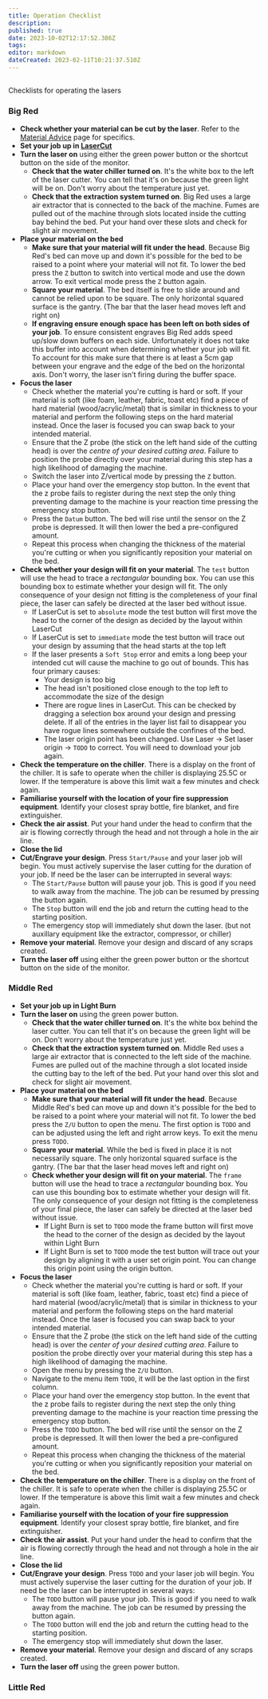 ```yaml
---
title: Operation Checklist
description: 
published: true
date: 2023-10-02T12:17:52.386Z
tags: 
editor: markdown
dateCreated: 2023-02-11T10:21:37.510Z
---
```


##

Checklists for operating the lasers

### Big Red

* **Check whether your material can be cut by the laser**. Refer to the [Material Advice](/tools/lasers/materials) page for specifics.
* **Set your job up in [LaserCut](/tools/lasers/lasercut)**
* **Turn the laser on** using either the green power button or the shortcut button on the side of the monitor.
  * **Check that the water chiller turned on**. It's the white box to the left of the laser cutter. You can tell that it's on because the green light will be on. Don't worry about the temperature just yet.
  * **Check that the extraction system turned on**. Big Red uses a large air extractor that is connected to the back of the machine. Fumes are pulled out of the machine through slots located inside the cutting bay behind the bed. Put your hand over these slots and check for slight air movement.
* **Place your material on the bed**
  * **Make sure that your material will fit under the head**. Because Big Red's bed can move up and down it's possible for the bed to be raised to a point where your material will not fit. To lower the bed press the `Z` button to switch into vertical mode and use the down arrow. To exit vertical mode press the `Z` button again.
  * **Square your material**. The bed itself is free to slide around and cannot be relied upon to be square. The only horizontal squared surface is the gantry. (The bar that the laser head moves left and right on)
  * **If engraving ensure enough space has been left on both sides of your job**. To ensure consistent engraves Big Red adds speed up/slow down buffers on each side. Unfortunately it does not take this buffer into account when determining whether your job will fit. To account for this make sure that there is at least a 5cm gap between your engrave and the edge of the bed on the horizontal axis. Don't worry, the laser isn't firing during the buffer space.
 * **Focus the laser** 
   * Check whether the material you're cutting is hard or soft. If your material is soft (like foam, leather, fabric, toast etc) find a piece of hard material (wood/acrylic/metal) that is similar in thickness to your material and perform the following steps on the hard material instead. Once the laser is focused you can swap back to your intended material.
   * Ensure that the Z probe (the stick on the left hand side of the cutting head) is over the *centre of your desired cutting area*. Failure to position the probe directly over your material during this step has a high likelihood of damaging the machine.
   * Switch the laser into Z/vertical mode by pressing the `Z` button.
   * Place your hand over the emergency stop button. In the event that the z probe fails to register during the next step the only thing preventing damage to the machine is your reaction time pressing the emergency stop button.
   * Press the `Datum` button. The bed will rise until the sensor on the Z probe is depressed. It will then lower the bed a pre-configured amount.
   * Repeat this process when changing the thickness of the material you're cutting or when you significantly reposition your material on the bed.
  * **Check whether your design will fit on your material**. The `test` button will use the head to trace a *rectangular* bounding box. You can use this bounding box to estimate whether your design will fit. The only consequence of your design not fitting is the completeness of your final piece, the laser can safely be directed at the laser bed without issue.
    * If LaserCut is set to `absolute` mode the test button will first move the head to the corner of the design as decided by the layout within LaserCut
    * If LaserCut is set to `immediate` mode the test button will trace out your design by assuming that the head starts at the top left
    * If the laser presents a `Soft Stop` error and emits a long beep your intended cut will cause the machine to go out of bounds. This has four primary causes:
      * Your design is too big
      * The head isn't positioned close enough to the top left to accommodate the size of the design
      * There are rogue lines in LaserCut. This can be checked by dragging a selection box around your design and pressing delete. If all of the entries in the layer list fail to disappear you have rogue lines somewhere outside the confines of the bed.
      * The laser origin point has been changed. Use Laser -> Set laser origin -> `TODO` to correct. You will need to download your job again.
 * **Check the temperature on the chiller**. There is a display on the front of the chiller. It is safe to operate when the chiller is displaying 25.5C or lower. If the temperature is above this limit wait a few minutes and check again.
 * **Familiarise yourself with the location of your fire suppression equipment**. Identify your closest spray bottle, fire blanket, and fire extinguisher.
 * **Check the air assist**. Put your hand under the head to confirm that the air is flowing correctly through the head and not through a hole in the air line.
 * **Close the lid**
 * **Cut/Engrave your design**. Press `Start/Pause` and your laser job will begin. You must actively supervise the laser cutting for the duration of your job. If need be the laser can be interrupted in several ways:
   * The `Start/Pause` button will pause your job. This is good if you need to walk away from the machine. The job can be resumed by pressing the button again.
   * The `Stop` button will end the job and return the cutting head to the starting position.
   * The emergency stop will immediately shut down the laser. (but not auxillary equipment like the extractor, compressor, or chiller)
 * **Remove your material**. Remove your design and discard of any scraps created.
* **Turn the laser off** using either the green power button or the shortcut button on the side of the monitor.



### Middle Red

* **Set your job up in Light Burn**
* **Turn the laser on** using the green power button.
  * **Check that the water chiller turned on**. It's the white box behind the laser cutter. You can tell that it's on because the green light will be on. Don't worry about the temperature just yet.
  * **Check that the extraction system turned on**. Middle Red uses a large air extractor that is connected to the left side of the machine. Fumes are pulled out of the machine through a slot located inside the cutting bay to the left of the bed. Put your hand over this slot and check for slight air movement.
* **Place your material on the bed**
  * **Make sure that your material will fit under the head**. Because Middle Red's bed can move up and down it's possible for the bed to be raised to a point where your material will not fit. To lower the bed press the `Z/U` button to open the menu. The first option is `TODO` and can be adjusted using the left and right arrow keys. To exit the menu press `TODO`.
  * **Square your material**. While the bed is fixed in place it is not necessarily square. The only horizontal squared surface is the gantry. (The bar that the laser head moves left and right on)
  * **Check whether your design will fit on your material**. The `frame` button will use the head to trace a *rectangular* bounding box. You can use this bounding box to estimate whether your design will fit. The only consequence of your design not fitting is the completeness of your final piece, the laser can safely be directed at the laser bed without issue.
    * If Light Burn is set to `TODO` mode the frame button will first move the head to the corner of the design as decided by the layout within Light Burn
    * If Light Burn is set to `TODO` mode the test button will trace out your design by aligning it with a user set origin point. You can change this origin point using the origin button.
 * **Focus the laser**
   * Check whether the material you're cutting is hard or soft. If your material is soft (like foam, leather, fabric, toast etc) find a piece of hard material (wood/acrylic/metal) that is similar in thickness to your material and perform the following steps on the hard material instead. Once the laser is focused you can swap back to your intended material.
   * Ensure that the Z probe (the stick on the left hand side of the cutting head) is over the *center of your desired cutting area*. Failure to position the probe directly over your material during this step has a high likelihood of damaging the machine.
   * Open the menu by pressing the `Z/U` button.
   * Navigate to the menu item `TODO`, it will be the last option in the first column.
   * Place your hand over the emergency stop button. In the event that the z probe fails to register during the next step the only thing preventing damage to the machine is your reaction time pressing the emergency stop button.
   * Press the `TODO` button. The bed will rise until the sensor on the Z probe is depressed. It will then lower the bed a pre-configured amount.
   * Repeat this process when changing the thickness of the material you're cutting or when you significantly reposition your material on the bed.
 * **Check the temperature on the chiller**. There is a display on the front of the chiller. It is safe to operate when the chiller is displaying 25.5C or lower. If the temperature is above this limit wait a few minutes and check again.
 * **Familiarise yourself with the location of your fire suppression equipment**. Identify your closest spray bottle, fire blanket, and fire extinguisher.
 * **Check the air assist**. Put your hand under the head to confirm that the air is flowing correctly through the head and not through a hole in the air line.
 * **Close the lid**
 * **Cut/Engrave your design**. Press `TODO` and your laser job will begin. You must actively supervise the laser cutting for the duration of your job. If need be the laser can be interrupted in several ways:
   * The `TODO` button will pause your job. This is good if you need to walk away from the machine. The job can be resumed by pressing the button again.
   * The `TODO` button will end the job and return the cutting head to the starting position.
   * The emergency stop will immediately shut down the laser.
 * **Remove your material**. Remove your design and discard of any scraps created.
* **Turn the laser off** using the green power button.

### Little Red
